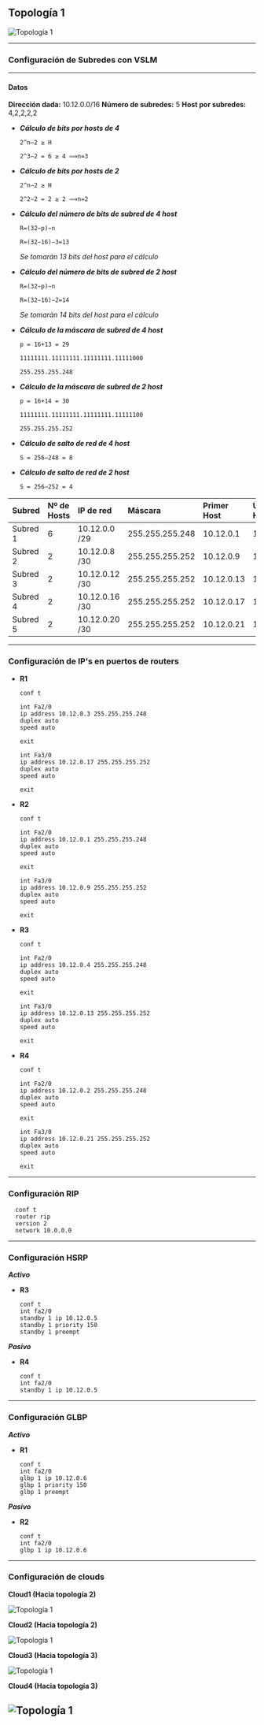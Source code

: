 ## Topología 1

![Topología 1](./images/topo1.png)


---
### Configuración de Subredes con VSLM
---
#### Datos
**Dirección dada:** 10.12.0.0/16
**Número de subredes:** 5
**Host por subredes:** 4,2,2,2,2

- ***Cálculo de bits por hosts de 4***

      2^n−2 ≥ H

      2^3−2 = 6 ≥ 4 ⟹n=3

- ***Cálculo de bits por hosts de 2***

      2^n−2 ≥ H

      2^2−2 = 2 ≥ 2 ⟹n=2

- ***Cálculo del número de bits de subred de 4 host***

      R=(32−p)−n

      R=(32−16)−3=13

     *Se tomarán 13 bits del host para el cálculo*

- ***Cálculo del número de bits de subred de 2 host***

      R=(32−p)−n

      R=(32−16)−2=14

    *Se tomarán 14 bits del host para el cálculo*


- ***Cálculo de la máscara de subred de 4 host***

      p = 16+13 = 29

      11111111.11111111.11111111.11111000

      255.255.255.248

- ***Cálculo de la máscara de subred de 2 host***

      p = 16+14 = 30

      11111111.11111111.11111111.11111100

      255.255.255.252

- ***Cálculo de salto de red de 4 host***

      S = 256−248 = 8

- ***Cálculo de salto de red de 2 host***

      S = 256−252 = 4


|**Subred**|**Nº de Hosts**|**IP de red**|**Máscara**|**Primer Host**|**Último Host**|**Broadcast**|
| :- | :- | :- | :- | :- | :- | :- |
|Subred 1|6|10.12.0.0 /29|255.255.255.248|10.12.0.1|10.12.0.6|10.12.0.7|
|Subred 2|2|10.12.0.8 /30|255.255.255.252|10.12.0.9|10.12.0.10|10.12.0.11|
|Subred 3|2|10.12.0.12 /30|255.255.255.252|10.12.0.13|10.12.0.14|10.12.0.15|
|Subred 4|2|10.12.0.16 /30|255.255.255.252|10.12.0.17|10.12.0.18|10.12.0.19|
|Subred 5|2|10.12.0.20 /30|255.255.255.252|10.12.0.21|10.12.0.22|10.12.0.23|

---

### Configuración de IP's en puertos de routers


- __R1__


      conf t

      int Fa2/0
      ip address 10.12.0.3 255.255.255.248
      duplex auto
      speed auto

      exit

      int Fa3/0
      ip address 10.12.0.17 255.255.255.252
      duplex auto 
      speed auto

      exit



- __R2__


      conf t

      int Fa2/0
      ip address 10.12.0.1 255.255.255.248
      duplex auto 
      speed auto

      exit

      int Fa3/0
      ip address 10.12.0.9 255.255.255.252
      duplex auto 
      speed auto

      exit


- __R3__


      conf t

      int Fa2/0
      ip address 10.12.0.4 255.255.255.248
      duplex auto 
      speed auto

      exit

      int Fa3/0
      ip address 10.12.0.13 255.255.255.252
      duplex auto 
      speed auto

      exit


- __R4__


      conf t

      int Fa2/0
      ip address 10.12.0.2 255.255.255.248
      duplex auto 
      speed auto

      exit

      int Fa3/0
      ip address 10.12.0.21 255.255.255.252
      duplex auto 
      speed auto

      exit

---
### Configuración RIP


      conf t
      router rip
      version 2
      network 10.0.0.0

---

### Configuración HSRP

***Activo***
- __R3__


      conf t
      int fa2/0
      standby 1 ip 10.12.0.5
      standby 1 priority 150
      standby 1 preempt


***Pasivo***
- __R4__

      conf t
      int fa2/0
      standby 1 ip 10.12.0.5


---
### Configuración GLBP

***Activo***
- __R1__

      conf t
      int fa2/0
      glbp 1 ip 10.12.0.6
      glbp 1 priority 150
      glbp 1 preempt


***Pasivo***
- __R2__

      conf t
      int fa2/0
      glbp 1 ip 10.12.0.6

---

### Configuración de clouds

**Cloud1 (Hacia topología 2)**

![Topología 1](./images/cloud1.png)

**Cloud2 (Hacia topología 2)**

![Topología 1](./images/cloud2.png)

**Cloud3 (Hacia topología 3)**

![Topología 1](./images/cloud3.png)

**Cloud4 (Hacia topología 3)**

![Topología 1](./images/cloud4.png)
---
